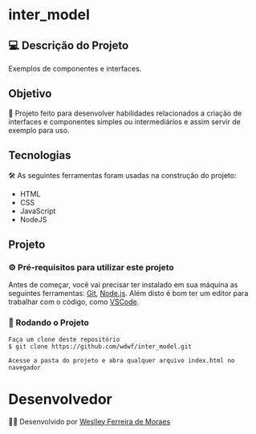 # inter_model
## 💻 Descrição do Projeto

Exemplos de componentes e interfaces.

## **Objetivo**

🚀 Projeto feito para desenvolver habilidades relacionados a criação de interfaces e componentes simples ou intermediários e assim servir de exemplo para uso.

## **Tecnologias**

🛠 As seguintes ferramentas foram usadas na construção do projeto:

- HTML
- CSS
- JavaScript
- NodeJS

## **Projeto**

### **⚙️ Pré-requisitos para utilizar este projeto**

Antes de começar, você vai precisar ter instalado em sua máquina as seguintes ferramentas: [Git](https://git-scm.com/), [Node.js](https://nodejs.org/en/). Além disto é bom ter um editor para trabalhar com o código, como [VSCode](https://code.visualstudio.com/).

### **🎲 Rodando o Projeto**

```
Faça um clone deste repositório
$ git clone https://github.com/wdwf/inter_model.git

Acesse a pasta do projeto e abra qualquer arquivo index.html no navegador
```
# **Desenvolvedor**

👨‍💻 Desenvolvido por [Weslley Ferreira de Moraes](https://www.linkedin.com/in/weslley-ferreira-61a75a188/)
